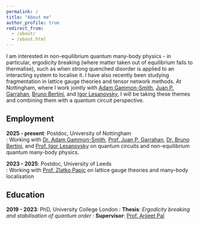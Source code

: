 ```yaml
---
permalink: /
title: "About me"
author_profile: true
redirect_from: 
  - /about/
  - /about.html
---
```


I am interested in non-equilibrium quantum many-body physics - in particular, ergodicity breaking (where matter taken out of equilibrium fails to thermalise), such as when strong quenched disorder is applied to an interacting system to localise it.
I have also recently been studying fragmentation in lattice gauge theories and tensor network methods.
At Nottingham, where I work jointly with [Adam Gammon-Smith](https://adamsmith-physics.github.io/index.html), [Juan P. Garrahan](https://jpgarrahan.github.io/About.html), [Bruno Bertini](https://www.birmingham.ac.uk/staff/profiles/physics/bertini-bruno), and [Igor Lesanovsky](https://www.nottingham.ac.uk/physics/people/igor.lesanovsky), I will be taking these themes and combining them with a quantum circuit perspective.

## Employment
**2025 - present**: Postdoc, University of Nottingham  
:  Working with [Dr. Adam Gammon-Smith](https://adamsmith-physics.github.io/index.html), [Prof. Juan P. Garrahan](https://jpgarrahan.github.io/About.html), [Dr. Bruno Bertini](https://www.birmingham.ac.uk/staff/profiles/physics/bertini-bruno), and [Prof. Igor Lesanovsky](https://www.nottingham.ac.uk/physics/people/igor.lesanovsky) on quantum circuits and non-equilibrium quantum many-body physics.

**2023 - 2025**: Postdoc, University of Leeds  
:  Working with [Prof. Zlatko Papic](https://theory.leeds.ac.uk/zlatko-papic/) on lattice gauge theories and many-body localisation

## Education
**2019 - 2023**: PhD, University College London
:  **Thesis**: *Ergodicity breaking and stabilisation of quantum order*
:  **Supervisor**: [Prof. Arijeet Pal](https://www.ucl.ac.uk/physics-astronomy/people/iris-profile-arijeet-pal)
